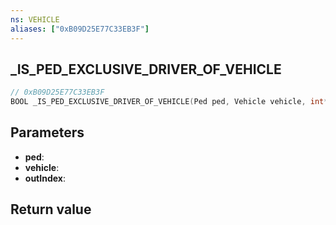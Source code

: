 ```yaml
---
ns: VEHICLE
aliases: ["0xB09D25E77C33EB3F"]
---
```

## _IS_PED_EXCLUSIVE_DRIVER_OF_VEHICLE

```c
// 0xB09D25E77C33EB3F
BOOL _IS_PED_EXCLUSIVE_DRIVER_OF_VEHICLE(Ped ped, Vehicle vehicle, int* outIndex);
```

## Parameters
* **ped**: 
* **vehicle**: 
* **outIndex**: 

## Return value
